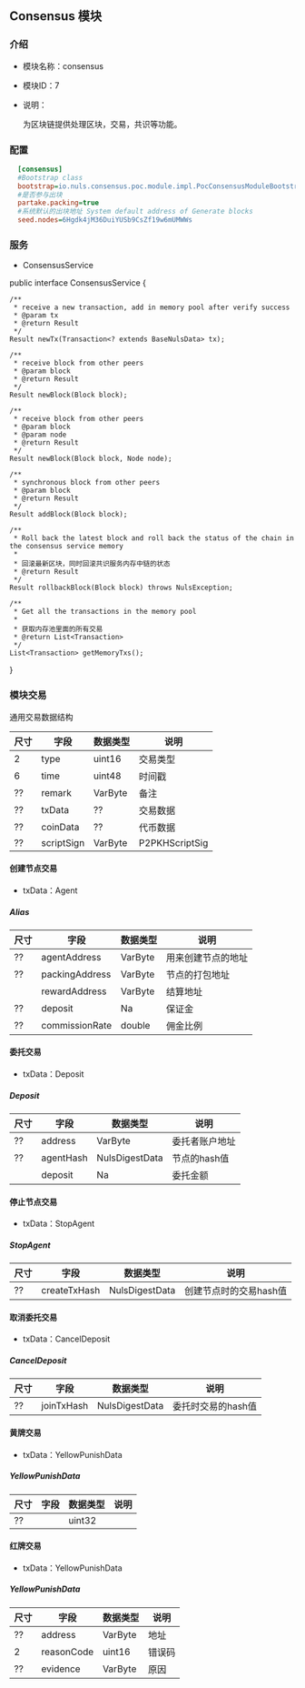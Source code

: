 ## Consensus  模块

### 介绍

- 模块名称：consensus

- 模块ID：7

- 说明： 

  为区块链提供处理区块，交易，共识等功能。

### 配置

```ini
  [consensus]
  #Bootstrap class
  bootstrap=io.nuls.consensus.poc.module.impl.PocConsensusModuleBootstrap
  #是否参与出块
  partake.packing=true
  #系统默认的出块地址 System default address of Generate blocks
  seed.nodes=6Hgdk4jM36DuiYUSb9CsZf19w6mUMWWs
```

### 服务

- ConsensusService

public interface ConsensusService {

    /**
     * receive a new transaction, add in memory pool after verify success
     * @param tx
     * @return Result
     */
    Result newTx(Transaction<? extends BaseNulsData> tx);

    /**
     * receive block from other peers
     * @param block
     * @return Result
     */
    Result newBlock(Block block);

    /**
     * receive block from other peers
     * @param block
     * @param node
     * @return Result
     */
    Result newBlock(Block block, Node node);

    /**
     * synchronous block from other peers
     * @param block
     * @return Result
     */
    Result addBlock(Block block);

    /**
     * Roll back the latest block and roll back the status of the chain in the consensus service memory
     *
     * 回滚最新区块，同时回滚共识服务内存中链的状态
     * @return Result
     */
    Result rollbackBlock(Block block) throws NulsException;

    /**
     * Get all the transactions in the memory pool
     *
     * 获取内存池里面的所有交易
     * @return List<Transaction>
     */
    List<Transaction> getMemoryTxs();

}

### 模块交易

 通用交易数据结构

| 尺寸 | 字段       | 数据类型 | 说明           |
| ---- | ---------- | -------- | -------------- |
| 2    | type       | uint16   | 交易类型       |
| 6    | time       | uint48   | 时间戳         |
| ??   | remark     | VarByte  | 备注           |
| ??   | txData     | ??       | 交易数据       |
| ??   | coinData   | ??       | 代币数据       |
| ??   | scriptSign | VarByte  | P2PKHScriptSig |

#### 创建节点交易

- txData：Agent

##### Alias

| 尺寸 | 字段           | 数据类型 | 说明               |
| ---- | -------------- | -------- | ------------------ |
| ??   | agentAddress   | VarByte  | 用来创建节点的地址 |
| ??   | packingAddress | VarByte  | 节点的打包地址     |
|      | rewardAddress  | VarByte  | 结算地址           |
| ??   | deposit        | Na       | 保证金             |
| ??   | commissionRate | double   | 佣金比例           |

#### 委托交易

- txData：Deposit

##### Deposit

| 尺寸 | 字段      | 数据类型       | 说明           |
| ---- | --------- | -------------- | -------------- |
| ??   | address   | VarByte        | 委托者账户地址 |
| ??   | agentHash | NulsDigestData | 节点的hash值   |
|      | deposit   | Na             | 委托金额       |

#### 停止节点交易

- txData：StopAgent

##### StopAgent

| 尺寸 | 字段         | 数据类型       | 说明                   |
| ---- | ------------ | -------------- | ---------------------- |
| ??   | createTxHash | NulsDigestData | 创建节点时的交易hash值 |

#### 取消委托交易

- txData：CancelDeposit

##### CancelDeposit

| 尺寸 | 字段       | 数据类型       | 说明               |
| ---- | ---------- | -------------- | ------------------ |
| ??   | joinTxHash | NulsDigestData | 委托时交易的hash值 |

#### 黄牌交易

- txData：YellowPunishData

##### YellowPunishData

| 尺寸 | 字段 | 数据类型 | 说明 |
| ---- | ---- | -------- | ---- |
| ??   |      | uint32   |      |

#### 红牌交易

- txData：YellowPunishData

##### YellowPunishData

| 尺寸 | 字段       | 数据类型 | 说明   |
| ---- | ---------- | -------- | ------ |
| ??   | address    | VarByte  | 地址   |
| 2    | reasonCode | uint16   | 错误码 |
| ??   | evidence   | VarByte  | 原因   |